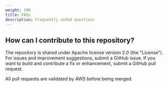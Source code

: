 ```yaml
---
weight: 100
title: FAQs
description: Frequently asked questions
---
```


## How can I contribute to this repository?

The repository is shared under Apache license version 2.0 (the "License"). For issues and improvement suggestions, submit a GitHub issue. If you want to build and contribute a fix or enhancement, submit a GitHub pull request.

All pull requests are validated by AWS before being merged.



